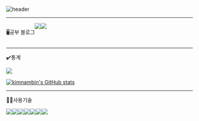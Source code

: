 ![header](https://capsule-render.vercel.app/api?type=waving&color=blue&text=%20kimnambin's%20GitHub%20👋&animation=twinkling&fontSize=35&fontAlignY=40&fontAlign=70&height=250)
<hr>
<div class="contanier" style="display:flex; flex-direction:row;">

<p>🖥️공부 블로그</p>
<a href="https://nanifood.tistory.com/">
<img src="https://img.shields.io/badge/Tistory-000000?style=for-the-badge&logo=Tistory&logoColor=white">
</a>
<a href="https://kimnambin.github.io/study/">
<img src="https://img.shields.io/badge/MY WEB%20-0078D4?style=for-the-badge&logo=Internet%20Explorer&logoColor=white">
</a>
</div>
<hr>

<p>✔️통계</p>
<img src ="https://img.shields.io/badge/GitHub-181717?style=for-the-badge&logo=GitHub&logoColor=white">

[![kimnambin's GitHub stats](https://github-readme-stats.vercel.app/api?username=kimnambin&include_all_commits=true&theme=nord&hide_border=true&count_private=true)](https://github.com/kimnambin/github-readme-stats)
<hr>
<p>🧑‍💻사용기술</p>
<div class= "contanier" style="display:flex; flex-direction:row;">
    <img src="https://img.shields.io/badge/html5-E34F26?style=for-the-badge&logo=html5&logoColor=white"> 
    <img src="https://img.shields.io/badge/css-1572B6?style=for-the-badge&logo=css3&logoColor=white"> 
    <img src="https://img.shields.io/badge/javascript-F7DF1E?style=for-the-badge&logo=javascript&logoColor=black">
  <br>
     <img src="https://img.shields.io/badge/Flutter-02569B?style=for-the-badge&logo=Flutter&logoColor=white">
 <img src="https://img.shields.io/badge/React.js-61DAFB?style=for-the-badge&logo=React&logoColor=white">
 <img src="https://img.shields.io/badge/Node.js-339933?style=for-the-badge&logo=Node.js&logoColor=white">
  <br>
<img src="https://img.shields.io/badge/firebase-FFCA28?style=for-the-badge&logo=firebase&logoColor=white">
   

</div>
